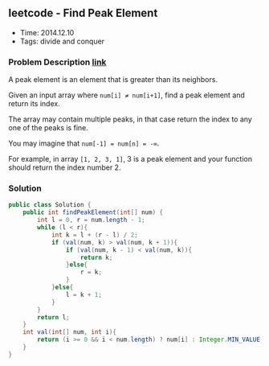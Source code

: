 ## leetcode - Find Peak Element
- Time: 2014.12.10
- Tags: divide and conquer

### Problem Description [link][1]
A peak element is an element that is greater than its neighbors.

Given an input array where `num[i] ≠ num[i+1]`, find a peak element and return its index.

The array may contain multiple peaks, in that case return the index to any one of the peaks is fine.

You may imagine that `num[-1] = num[n] = -∞`.

For example, in array `[1, 2, 3, 1]`, 3 is a peak element and your function should return the index number 2.

### Solution
```java
public class Solution {
    public int findPeakElement(int[] num) {
        int l = 0, r = num.length - 1;
        while (l < r){
            int k = l + (r - l) / 2;
            if (val(num, k) > val(num, k + 1)){
                if (val(num, k - 1) < val(num, k)){
                    return k;
                }else{
                    r = k;
                }
            }else{
                l = k + 1;
            }
        }
        return l;
    }
    int val(int[] num, int i){
        return (i >= 0 && i < num.length) ? num[i] : Integer.MIN_VALUE;
    }
}
```

[1]: https://oj.leetcode.com/problems/find-peak-element/ "find-peak-element"

